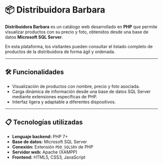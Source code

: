 # 📦 Distribuidora Barbara

**Distribuidora Barbara** es un catálogo web desarrollado en **PHP** que permite visualizar productos con su precio y foto, obtenidos desde una base de datos **Microsoft SQL Server**.  

En esta plataforma, los visitantes pueden consultar el listado completo de productos de la distribuidora de forma ágil y ordenada.

---

## 🛠 Funcionalidades

- Visualización de productos con nombre, precio y foto asociada.
- Carga dinámica de información desde una base de datos SQL Server mediante extensiones específicas de PHP.
- Interfaz ligera y adaptable a diferentes dispositivos.

---

## 📋 Tecnologías utilizadas

- **Lenguaje backend:** PHP 7+
- **Base de datos:** Microsoft SQL Server
- **Conexión:** Extensión `PDO_SQLSRV` de PHP
- **Servidor web:** Apache (XAMPP)
- **Frontend:** HTML5, CSS3, JavaScript
